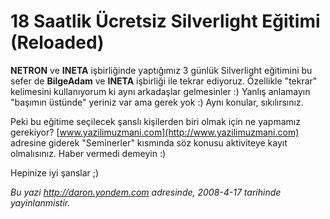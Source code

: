 # 18 Saatlik Ücretsiz Silverlight Eğitimi (Reloaded) 

**NETRON** ve **INETA** işbirliğinde yaptığımız 3 günlük Silverlight
eğitimini bu sefer de **BilgeAdam** ve **INETA** işbirliği ile tekrar
ediyoruz. Özellikle "tekrar" kelimesini kullanıyorum ki aynı arkadaşlar
gelmesinler :) Yanlış anlamayın "başımın üstünde" yeriniz var ama gerek
yok :) Aynı konular, sıkılırsınız.

Peki bu eğitime seçilecek şanslı kişilerden biri olmak için ne yapmamız
gerekiyor? [www.yazilimuzmani.com](http://www.yazilimuzmani.com)
adresine giderek "Seminerler" kısmında söz konusu aktiviteye kayıt
olmalısınız. Haber vermedi demeyin :)

Hepinize iyi şanslar ;)


*Bu yazi http://daron.yondem.com adresinde, 2008-4-17 tarihinde yayinlanmistir.*